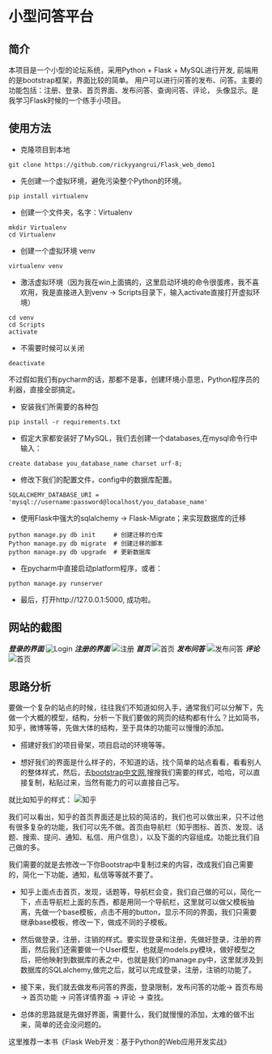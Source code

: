 # 小型问答平台

## 简介

本项目是一个小型的论坛系统，采用Python + Flask + MySQL进行开发, 前端用的是bootstrap框架，界面比较的简单。 用户可以进行问答的发布、问答。主要的功能包括：注册、登录、首页界面、发布问答、查询问答、评论， 
头像显示。是我学习Flask时候的一个练手小项目。

## 使用方法
* 克隆项目到本地
```
git clone https://github.com/rickyyangrui/Flask_web_demo1
```

* 先创建一个虚拟环境，避免污染整个Python的环境。
```
pip install virtualenv
```
* 创建一个文件夹，名字：Virtualenv
```
mkdir Virtualenv
cd Virtualenv
```
* 创建一个虚拟环境 venv
```
virtualenv venv
```
* 激活虚拟环境（因为我在win上面搞的，这里启动环境的命令很蛋疼，我不喜欢用，我是直接进入到venv -> Scripts目录下，输入activate直接打开虚拟环境）
```
cd venv
cd Scripts
activate
```
* 不需要时候可以关闭
```
deactivate
```
不过假如我们有pycharm的话，那都不是事，创建环境小意思，Python程序员的利器，直接全部搞定。
* 安装我们所需要的各种包
```
pip install -r requirements.txt
```
* 假定大家都安装好了MySQL，我们去创建一个databases,在mysql命令行中输入：
```
create database you_database_name charset urf-8;
```
* 修改下我们的配置文件，config中的数据库配置。
```
SQLALCHEMY_DATABASE_URI = 'mysql://username:password@localhost/you_database_name'
```
* 使用Flask中强大的sqlalchemy -> Flask-Migrate；来实现数据库的迁移
```
python manage.py db init     # 创建迁移的仓库
Python manage.py db migrate  # 创建迁移的脚本
python manage.py db upgrade  # 更新数据库
```
* 在pycharm中直接启动platform程序，或者：
```
python manage.py runserver
```
* 最后，打开http://127.0.0.1:5000, 成功啦。

## 网站的截图
***登录的界面***
![Login](https://github.com/rickyyangrui/Flask_web_demo1/blob/master/screenshoots/Login.png)
***注册的界面***
![注册](https://github.com/rickyyangrui/Flask_web_demo1/blob/master/screenshoots/%E6%B3%A8%E5%86%8C.png)
***首页***
![首页](https://github.com/rickyyangrui/Flask_web_demo1/blob/master/screenshoots/%E9%A6%96%E9%A1%B5.png)
***发布问答***
![发布问答](https://github.com/rickyyangrui/Flask_web_demo1/blob/master/screenshoots/%E5%8F%91%E5%B8%83%E9%97%AE%E7%AD%94.png)
***评论***
![首页](https://github.com/rickyyangrui/Flask_web_demo1/blob/master/screenshoots/%E8%AF%84%E8%AE%BA.png)

## 思路分析
要做一个复杂的站点的时候，往往我们不知道如何入手，通常我们可以分解下，先做一个大概的模型，结构，分析一下我们要做的网页的结构都有什么？比如简书，知乎，微博等等，先做大体的结构，至于具体的功能可以慢慢的添加。

* 搭建好我们的项目骨架，项目启动的环境等等。

* 想好我们的界面是什么样子的，不知道的话，找个简单的站点看看，看看别人的整体样式，然后，去[bootstrap中文网](http://www.bootcss.com/),搜搜我们需要的样式，哈哈，可以直接复制，粘贴过来，当然有能力的可以直接自己写。

就比如知乎的样式：
![知乎](https://github.com/rickyyangrui/Flask_web_demo1/blob/master/screenshoots/%E7%9F%A5%E4%B9%8E.png)

我们可以看出，知乎的首页界面还是比较的简洁的，我们也可以做出来，只不过他有很多复杂的功能，我们可以先不做。首页由导航栏（知乎图标、首页、发现、话题、搜索、提问、通知、私信、用户信息），以及下面的内容组成。功能比我们自己做的多。

我们需要的就是去修改一下你Bootstrap中复制过来的内容，改成我们自己需要的，简化一下功能，通知，私信等等就不要了。

* 知乎上面点击首页，发现，话题等，导航栏会变，我们自己做的可以，简化一下，点击导航栏上面的东西，都是用同一个导航栏，这里就可以做父模板抽离，先做一个base模板，点击不用的button，显示不同的界面，我们只需要继承base模板，修改一下，做成不同的子模板。

* 然后做登录，注册，注销的样式。要实现登录和注册，先做好登录，注册的界面，然后我们还需要做一个User模型，也就是models.py模块，做好模型之后，把他映射到数据库的表之中，也就是我们的manage.py中，这里就涉及到数据库的SQLalchemy,做完之后，就可以完成登录，注册，注销的功能了。

* 接下来，我们就去做发布问答的界面，登录限制，发布问答的功能-> 首页布局 -> 首页功能 -> 问答详情界面 -> 评论 -> 查找。

* 总体的思路就是先做好界面，需要什么，我们就慢慢的添加，太难的做不出来，简单的还会没问题的。

这里推荐一本书《Flask Web开发：基于Python的Web应用开发实战》


